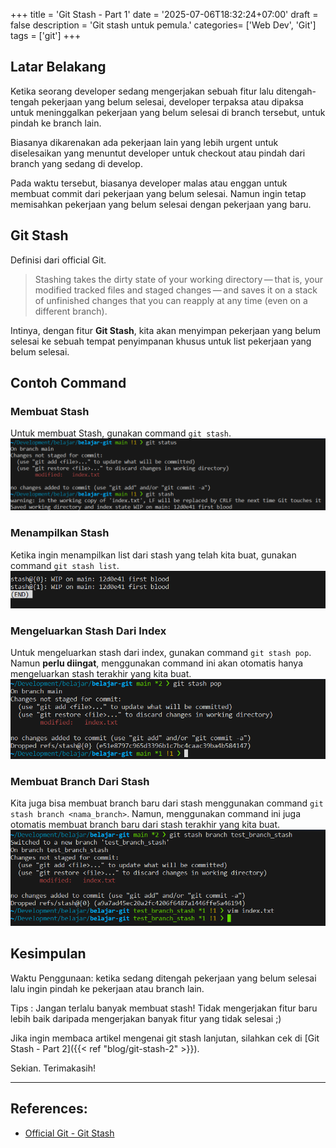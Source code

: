 +++
title = 'Git Stash - Part 1'
date = '2025-07-06T18:32:24+07:00'
draft = false
description = 'Git stash untuk pemula.'
categories= ['Web Dev', 'Git']
tags = ['git']
+++
## Latar Belakang
Ketika seorang developer sedang mengerjakan sebuah fitur lalu ditengah-tengah pekerjaan yang belum selesai, 
developer terpaksa atau dipaksa untuk meninggalkan pekerjaan yang belum selesai di branch tersebut, untuk pindah ke branch lain.

Biasanya dikarenakan ada pekerjaan lain yang lebih urgent untuk diselesaikan yang menuntut developer untuk checkout atau pindah dari branch yang sedang di develop.

Pada waktu tersebut, biasanya developer malas atau enggan untuk membuat commit dari pekerjaan yang belum selesai. Namun ingin tetap memisahkan pekerjaan yang belum selesai dengan pekerjaan yang baru.

## Git Stash
Definisi dari official Git.
> Stashing takes the dirty state of your working directory — that is, your modified tracked files and staged changes — and saves it on a stack of unfinished changes that you can reapply at any time (even on a different branch).

Intinya, dengan fitur **Git Stash**, kita akan menyimpan pekerjaan yang belum selesai ke sebuah tempat penyimpanan khusus untuk list pekerjaan yang belum selesai.

## Contoh Command

### Membuat Stash
Untuk membuat Stash, gunakan command `git stash`.
![Membuat Stash](./images/membuat-stash-baru.png)

### Menampilkan Stash
Ketika ingin menampilkan list dari stash yang telah kita buat, gunakan command `git stash list`.
![List Stash](./images/git-stash-list.png)

### Mengeluarkan Stash Dari Index
Untuk mengeluarkan stash dari index, gunakan command `git stash pop`. Namun **perlu diingat**, menggunakan command ini akan otomatis hanya mengeluarkan stash terakhir yang kita buat.
![Stash Pop](./images/git-stash-pop.png)

### Membuat Branch Dari Stash
Kita juga bisa membuat branch baru dari stash menggunakan command `git stash branch <nama_branch>`. Namun, menggunakan command ini juga otomatis membuat branch baru dari stash terakhir yang kita buat.
![Stash Branch](./images/git-stash-branch.png)

## Kesimpulan
Waktu Penggunaan: ketika sedang ditengah pekerjaan yang belum selesai lalu ingin pindah ke pekerjaan atau branch lain.

Tips : Jangan terlalu banyak membuat stash! Tidak mengerjakan fitur baru lebih baik daripada mengerjakan banyak fitur yang tidak selesai ;)

Jika ingin membaca artikel mengenai git stash lanjutan, silahkan cek di [Git Stash - Part 2]({{< ref "blog/git-stash-2" >}}).

Sekian. Terimakasih!

---

## References: 
- [Official Git - Git Stash](https://git-scm.com/book/en/v2/Git-Tools-Stashing-and-Cleaning)
